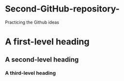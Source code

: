 # Second-GitHub-repository-
Practicing the Github ideas 
# A first-level heading 
## A second-level heading 
### A third-level heading
